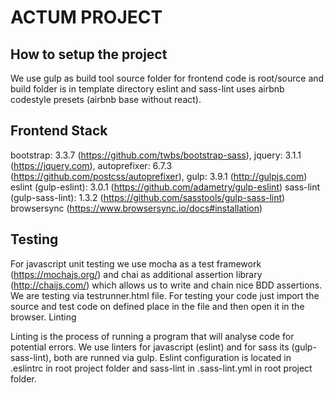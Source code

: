 # ACTUM PROJECT #

## How to setup the project ##

We use gulp as build tool
source folder for frontend code is root/source and build folder is in template directory
eslint and sass-lint uses airbnb codestyle presets (airbnb base without react).

## Frontend Stack ##

bootstrap: 3.3.7 (https://github.com/twbs/bootstrap-sass),
jquery: 3.1.1 (https://jquery.com),
autoprefixer: 6.7.3 (https://github.com/postcss/autoprefixer),
gulp: 3.9.1 (http://gulpjs.com)
eslint (gulp-eslint): 3.0.1 (https://github.com/adametry/gulp-eslint)
sass-lint (gulp-sass-lint): 1.3.2 (https://github.com/sasstools/gulp-sass-lint)
browsersync (https://www.browsersync.io/docs#installation)

## Testing ##

For javascript unit testing we use mocha as a test framework (https://mochajs.org/) and chai as additional assertion library (http://chaijs.com/) which allows us to write and chain nice BDD assertions. We are testing via testrunner.html file. For testing your code just import the source and test code on defined place in the file and then open it in the browser.
Linting

Linting is the process of running a program that will analyse code for potential errors. We use linters for javascript (eslint) and for sass its (gulp-sass-lint), both are runned via gulp. Eslint configuration is located in .eslintrc in root project folder and sass-lint in .sass-lint.yml in root project folder.